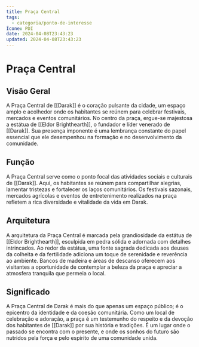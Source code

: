 ```yaml
---
title: Praça Central
tags:
  - categoria/ponto-de-interesse
Ícone: PDI
date: 2024-04-08T23:43:23
updated: 2024-04-08T23:43:23
---
```


# Praça Central

## Visão Geral

A Praça Central de [[Darak]] é o coração pulsante da cidade, um espaço amplo e acolhedor onde os habitantes se reúnem para celebrar festivais, mercados e eventos comunitários. No centro da praça, ergue-se majestosa a estátua de [[Eldor Brighthearth]], o fundador e líder venerado de [[Darak]]. Sua presença imponente é uma lembrança constante do papel essencial que ele desempenhou na formação e no desenvolvimento da comunidade.

## Função

A Praça Central serve como o ponto focal das atividades sociais e culturais de [[Darak]]. Aqui, os habitantes se reúnem para compartilhar alegrias, lamentar tristezas e fortalecer os laços comunitários. Os festivais sazonais, mercados agrícolas e eventos de entretenimento realizados na praça refletem a rica diversidade e vitalidade da vida em Darak.

## Arquitetura

A arquitetura da Praça Central é marcada pela grandiosidade da estátua de [[Eldor Brighthearth]], esculpida em pedra sólida e adornada com detalhes intrincados. Ao redor da estátua, uma fonte sagrada dedicada aos deuses da colheita e da fertilidade adiciona um toque de serenidade e reverência ao ambiente. Bancos de madeira e áreas de descanso oferecem aos visitantes a oportunidade de contemplar a beleza da praça e apreciar a atmosfera tranquila que permeia o local.

## Significado

A Praça Central de Darak é mais do que apenas um espaço público; é o epicentro da identidade e da coesão comunitária. Como um local de celebração e adoração, a praça é um testemunho do respeito e da devoção dos habitantes de [[Darak]] por sua história e tradições. É um lugar onde o passado se encontra com o presente, e onde os sonhos do futuro são nutridos pela força e pelo espírito de uma comunidade unida.